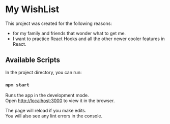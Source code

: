 # My WishList

This project was created for the following reasons:
* for my family and friends that wonder what to get me. 
* I want to practice React Hooks and all the other newer cooler features in React.
 
## Available Scripts

In the project directory, you can run:

### `npm start`

Runs the app in the development mode.\
Open [http://localhost:3000](http://localhost:3000) to view it in the browser.

The page will reload if you make edits.\
You will also see any lint errors in the console.
